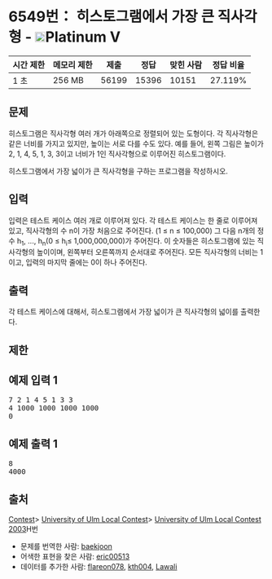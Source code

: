 # 6549번： 히스토그램에서 가장 큰 직사각형 - <img src="https://static.solved.ac/tier_small/16.svg" style="height:20px" />Platinum V


| 시간 제한 | 메모리 제한 | 제출 | 정답 | 맞힌 사람 | 정답 비율 |
| --- | --- | --- | --- | --- | --- |
| 1 초 | 256 MB | 56199 | 15396 | 10151 | 27.119% |


## 문제


히스토그램은 직사각형 여러 개가 아래쪽으로 정렬되어 있는 도형이다. 각 직사각형은 같은 너비를 가지고 있지만, 높이는 서로 다를 수도 있다. 예를 들어, 왼쪽 그림은 높이가 2, 1, 4, 5, 1, 3, 3이고 너비가 1인 직사각형으로 이루어진 히스토그램이다.


히스토그램에서 가장 넓이가 큰 직사각형을 구하는 프로그램을 작성하시오.




## 입력


입력은 테스트 케이스 여러 개로 이루어져 있다. 각 테스트 케이스는 한 줄로 이루어져 있고, 직사각형의 수 n이 가장 처음으로 주어진다. (1 ≤ n ≤ 100,000) 그 다음 n개의 정수 h<sub>1</sub>, ..., h<sub>n</sub>(0 ≤ h<sub>i</sub>≤ 1,000,000,000)가 주어진다. 이 숫자들은 히스토그램에 있는 직사각형의 높이이며, 왼쪽부터 오른쪽까지 순서대로 주어진다. 모든 직사각형의 너비는 1이고, 입력의 마지막 줄에는 0이 하나 주어진다.



## 출력


각 테스트 케이스에 대해서, 히스토그램에서 가장 넓이가 큰 직사각형의 넓이를 출력한다.




## 제한




## 예제 입력 1


<pre>7 2 1 4 5 1 3 3
4 1000 1000 1000 1000
0
</pre>


## 예제 출력 1


<pre>8
4000
</pre>






## 출처


[Contest](/category/45)> [University of Ulm Local Contest](/category/170)> [University of Ulm Local Contest 2003](/category/detail/750)H번
- 문제를 번역한 사람: [baekjoon](/user/baekjoon)
- 어색한 표현을 찾은 사람: [eric00513](/user/eric00513)
- 데이터를 추가한 사람: [flareon078](/user/flareon078), [kth004](/user/kth004), [Lawali](/user/Lawali)




